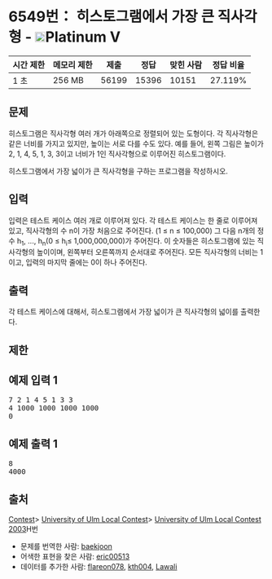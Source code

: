 # 6549번： 히스토그램에서 가장 큰 직사각형 - <img src="https://static.solved.ac/tier_small/16.svg" style="height:20px" />Platinum V


| 시간 제한 | 메모리 제한 | 제출 | 정답 | 맞힌 사람 | 정답 비율 |
| --- | --- | --- | --- | --- | --- |
| 1 초 | 256 MB | 56199 | 15396 | 10151 | 27.119% |


## 문제


히스토그램은 직사각형 여러 개가 아래쪽으로 정렬되어 있는 도형이다. 각 직사각형은 같은 너비를 가지고 있지만, 높이는 서로 다를 수도 있다. 예를 들어, 왼쪽 그림은 높이가 2, 1, 4, 5, 1, 3, 3이고 너비가 1인 직사각형으로 이루어진 히스토그램이다.


히스토그램에서 가장 넓이가 큰 직사각형을 구하는 프로그램을 작성하시오.




## 입력


입력은 테스트 케이스 여러 개로 이루어져 있다. 각 테스트 케이스는 한 줄로 이루어져 있고, 직사각형의 수 n이 가장 처음으로 주어진다. (1 ≤ n ≤ 100,000) 그 다음 n개의 정수 h<sub>1</sub>, ..., h<sub>n</sub>(0 ≤ h<sub>i</sub>≤ 1,000,000,000)가 주어진다. 이 숫자들은 히스토그램에 있는 직사각형의 높이이며, 왼쪽부터 오른쪽까지 순서대로 주어진다. 모든 직사각형의 너비는 1이고, 입력의 마지막 줄에는 0이 하나 주어진다.



## 출력


각 테스트 케이스에 대해서, 히스토그램에서 가장 넓이가 큰 직사각형의 넓이를 출력한다.




## 제한




## 예제 입력 1


<pre>7 2 1 4 5 1 3 3
4 1000 1000 1000 1000
0
</pre>


## 예제 출력 1


<pre>8
4000
</pre>






## 출처


[Contest](/category/45)> [University of Ulm Local Contest](/category/170)> [University of Ulm Local Contest 2003](/category/detail/750)H번
- 문제를 번역한 사람: [baekjoon](/user/baekjoon)
- 어색한 표현을 찾은 사람: [eric00513](/user/eric00513)
- 데이터를 추가한 사람: [flareon078](/user/flareon078), [kth004](/user/kth004), [Lawali](/user/Lawali)




